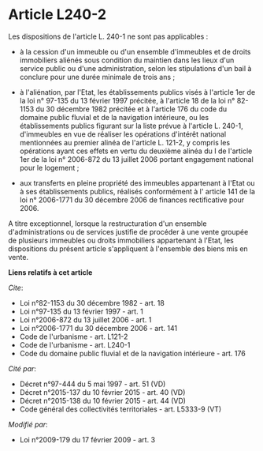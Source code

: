 # Article L240-2

Les dispositions de l'article L. 240-1 ne sont pas applicables :

- à la cession d'un immeuble ou d'un ensemble d'immeubles et de droits immobiliers aliénés sous condition du maintien dans
les lieux d'un service public ou d'une administration, selon les stipulations d'un bail à conclure pour une durée minimale de
trois ans ;

- à l'aliénation, par l'Etat, les établissements publics visés à l'article 1er de la loi n° 97-135 du 13 février 1997
précitée, à l'article 18 de la loi n° 82-1153 du 30 décembre 1982 précitée et à l'article 176 du code du domaine public
fluvial et de la navigation intérieure, ou les établissements publics figurant sur la liste prévue à l'article L. 240-1,
d'immeubles en vue de réaliser les opérations d'intérêt national mentionnées au premier alinéa de l'article L. 121-2, y
compris les opérations ayant ces effets en vertu du deuxième alinéa du I de l'article 1er de la loi n° 2006-872 du 13 juillet
2006 portant engagement national pour le logement ;

- aux transferts en pleine propriété des immeubles appartenant à l'Etat ou à ses établissements publics, réalisés
conformément à l' article 141 de la loi n° 2006-1771 du 30 décembre 2006  de finances rectificative pour 2006.

A titre exceptionnel, lorsque la restructuration d'un ensemble d'administrations ou de services justifie de procéder à une
vente groupée de plusieurs immeubles ou droits immobiliers appartenant à l'Etat, les dispositions du présent article
s'appliquent à l'ensemble des biens mis en vente.

**Liens relatifs à cet article**

_Cite_:

  - Loi n°82-1153 du 30 décembre 1982 - art. 18
  - Loi n°97-135 du 13 février 1997 - art. 1
  - Loi n°2006-872 du 13 juillet 2006 - art. 1
  - Loi n°2006-1771 du 30 décembre 2006 - art. 141
  - Code de l'urbanisme - art. L121-2
  - Code de l'urbanisme - art. L240-1
  - Code du domaine public fluvial et de la navigation intérieure - art. 176

_Cité par_:

  - Décret n°97-444 du 5 mai 1997 - art. 51 (VD)
  - Décret n°2015-137 du 10 février 2015 - art. 40 (VD)
  - Décret n°2015-138 du 10 février 2015 - art. 44 (VD)
  - Code général des collectivités territoriales - art. L5333-9 (VT)

_Modifié par_:

  - Loi n°2009-179 du 17 février 2009 - art. 3
